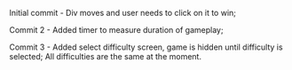 Initial commit - Div moves and user needs to click on it to win;

Commit 2 - Added timer to measure duration of gameplay;

Commit 3 - Added select difficulty screen, game is hidden until difficulty is selected; 
            All difficulties are the same at the moment.